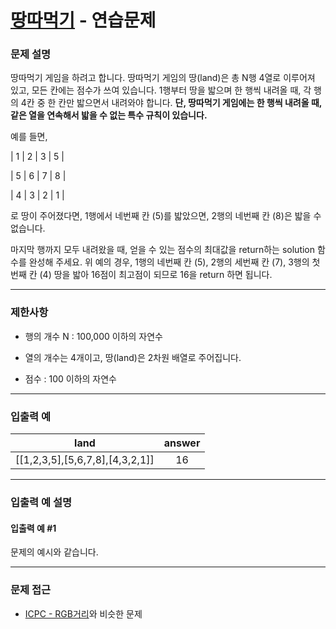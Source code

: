 # [땅따먹기](https://programmers.co.kr/learn/courses/30/lessons/12913) - 연습문제

### 문제 설명

땅따먹기 게임을 하려고 합니다. 땅따먹기 게임의 땅(land)은 총 N행 4열로 이루어져 있고, 모든 칸에는 점수가 쓰여 있습니다. 1행부터 땅을 밟으며 한 행씩 내려올 때, 각 행의 4칸 중 한 칸만 밟으면서 내려와야 합니다. **단, 땅따먹기 게임에는 한 행씩 내려올 때, 같은 열을 연속해서 밟을 수 없는 특수 규칙이 있습니다.**

예를 들면,

| 1 | 2 | 3 | 5 |

| 5 | 6 | 7 | 8 |

| 4 | 3 | 2 | 1 |

로 땅이 주어졌다면, 1행에서 네번째 칸 (5)를 밟았으면, 2행의 네번째 칸 (8)은 밟을 수 없습니다.

마지막 행까지 모두 내려왔을 때, 얻을 수 있는 점수의 최대값을 return하는 solution 함수를 완성해 주세요. 위 예의 경우, 1행의 네번째 칸 (5), 2행의 세번째 칸 (7), 3행의 첫번째 칸 (4) 땅을 밟아 16점이 최고점이 되므로 16을 return 하면 됩니다.

---

### 제한사항

  - 행의 개수 N : 100,000 이하의 자연수

  - 열의 개수는 4개이고, 땅(land)은 2차원 배열로 주어집니다.

  - 점수 : 100 이하의 자연수

---

### 입출력 예

|              land               | answer |
| :-----------------------------: | :----: |
| [[1,2,3,5],[5,6,7,8],[4,3,2,1]] |   16   |

---

### 입출력 예 설명

#### 입출력 예 #1

문제의 예시와 같습니다.

---

### 문제 접근

  - [ICPC - RGB거리](https://www.acmicpc.net/problem/1149)와 비슷한 문제

